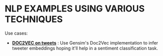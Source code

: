 # NLP EXAMPLES USING VARIOUS TECHNIQUES

Use cases: 
- [**DOC2VEC on tweets**](../NLP/GENSIM_DOC2VEC.ipynb) : Use Gensim's Doc2Vec implementation to infer tweeter embeddings hoping it'll help in a sentiment classification task. 
